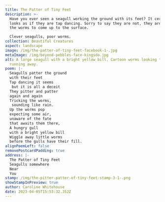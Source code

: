 ```yaml
---
title: The Patter of Tiny Feet
description: >-
  Have you ever seen a seagull working the ground with its feet? It certainly
  looks as if they are tap dancing. Sorry to say they are not, they are tricking
  the worms to come up to the surface. 

  Clever seagulls, poor worms.
collection: Beautiful Creatures
aspect: landscape
image: /img/the-patter-of-tiny-feet-facebook-1-.jpg
metaImage: /img/beyond-pebbles-face-kingsdo.jpg
alt: A large seagull with a bright yellow bill, Cartoon worms looking terrified
  running away.
poem: |-
  Seagulls patter the ground 
  with their feet
  Tap dancing it seems
   but it is all a deceit
  They pitter and patter 
  again and again
  Tricking the worms,
   sounding like rain.
  Up the worms pop 
  expecting some air, 
  unaware of the fate 
  that awaits them there,
  A hungry gull 
  with a bright yellow bill
  Wiggle away little worms
  before the gulls have their fill.
alignPoemLeft: false
removePostcardPadding: true
address: |-
  The Patter of Tiny Feet
  Seagulls somewhere
  Near 
  You
stamp: /img/the-pitter-patter-of-tiny-feet-stamp-3-1-.png
showStampInPreview: true
author: Caroline Whitehouse
date: 2023-04-05T15:53:32.352Z
---
```

